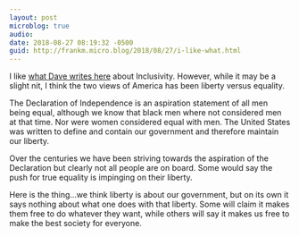 ```yaml
---
layout: post
microblog: true
audio: 
date: 2018-08-27 08:19:32 -0500
guid: http://frankm.micro.blog/2018/08/27/i-like-what.html
---
```

I like [what Dave writes here](http://scripting.com/2018/08/26/161533.html) about Inclusivity. However, while it may be a slight nit, I think the two views of America has been liberty versus equality. 

The Declaration of Independence is an aspiration statement of all men being equal, although we know that black men where not considered men at that time. Nor were women considered equal with men. The United States was written to define and contain our government and therefore maintain our liberty. 

Over the centuries we have been striving towards the aspiration of the Declaration but clearly not all people are on board. Some would say the push for true equality is impinging on their liberty.

Here is the thing...we think liberty is about our government, but on its own it says nothing about what one does with that liberty. Some will claim it makes them free to do whatever they want, while others will say it makes us free to make the best society for everyone. 
